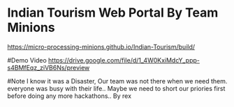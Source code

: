 # Indian Tourism Web Portal By Team Minions

https://micro-processing-minions.github.io/Indian-Tourism/build/

#Demo Video
https://drive.google.com/file/d/1_4W0KxiMdcY_ppp-s4BMfEqz_ziVB6Ns/preview

#Note
I know it was a Disaster, Our team was not there when we need them. everyone was busy with their life.. Maybe we need to short our priories first before doing any more hackathons.. By rex
